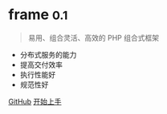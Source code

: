 # frame <small>0.1</small>

> 易用、组合灵活、高效的 PHP 组合式框架

- 分布式服务的能力
- 提高交付效率
- 执行性能好
- 规范性好

[GitHub](https://github.com/smarty-kiki/frame/)
[开始上手](#定位)
